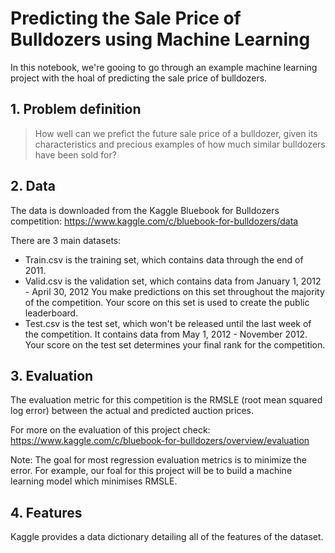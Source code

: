 # Predicting the Sale Price of Bulldozers using Machine Learning

In this notebook, we're gooing to go through an example machine learning project with the hoal of predicting the sale price of bulldozers.

## 1. Problem definition

> How well can we prefict the future sale price of a bulldozer, given its characteristics and precious examples of how much similar bulldozers have been sold for?

## 2. Data

The data is downloaded from the Kaggle Bluebook for Bulldozers competition:
https://www.kaggle.com/c/bluebook-for-bulldozers/data

There are 3 main datasets:

* Train.csv is the training set, which contains data through the end of 2011.
* Valid.csv is the validation set, which contains data from January 1, 2012 - April 30, 2012 You make predictions on this set throughout the majority of the competition. Your score on this set is used to create the public leaderboard.
* Test.csv is the test set, which won't be released until the last week of the competition. It contains data from May 1, 2012 - November 2012. Your score on the test set determines your final rank for the competition.

## 3. Evaluation

The evaluation metric for this competition is the RMSLE (root mean squared log error) between the actual and predicted auction prices.

For more on the evaluation of this project check: https://www.kaggle.com/c/bluebook-for-bulldozers/overview/evaluation

Note: The goal for most regression evaluation metrics is to minimize the error. For example, our foal for this project will be to build a machine learning model which minimises RMSLE.

## 4. Features

Kaggle provides a data dictionary detailing all of the features of the dataset. 
